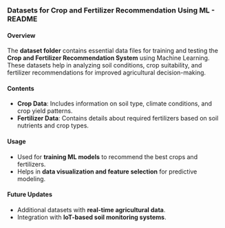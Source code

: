 ### **Datasets for Crop and Fertilizer Recommendation Using ML - README**  

#### **Overview**  
The **dataset folder** contains essential data files for training and testing the **Crop and Fertilizer Recommendation System** using Machine Learning. These datasets help in analyzing soil conditions, crop suitability, and fertilizer recommendations for improved agricultural decision-making.  

#### **Contents**  
- **Crop Data**: Includes information on soil type, climate conditions, and crop yield patterns.  
- **Fertilizer Data**: Contains details about required fertilizers based on soil nutrients and crop types.  

#### **Usage**  
- Used for **training ML models** to recommend the best crops and fertilizers.  
- Helps in **data visualization and feature selection** for predictive modeling.  

#### **Future Updates**  
- Additional datasets with **real-time agricultural data**.  
- Integration with **IoT-based soil monitoring systems**.  

